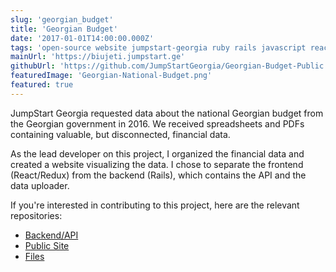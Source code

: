 ```yaml
---
slug: 'georgian_budget'
title: 'Georgian Budget'
date: '2017-01-01T14:00:00.000Z'
tags: 'open-source website jumpstart-georgia ruby rails javascript react'
mainUrl: 'https://biujeti.jumpstart.ge'
githubUrl: 'https://github.com/JumpStartGeorgia/Georgian-Budget-Public'
featuredImage: 'Georgian-National-Budget.png'
featured: true
---
```


JumpStart Georgia requested data about the national Georgian budget from the Georgian government in 2016. We received spreadsheets and PDFs containing valuable, but disconnected, financial data.

As the lead developer on this project, I organized the financial data and created a website visualizing the data. I chose to separate the frontend (React/Redux) from the backend (Rails), which contains the API and the data uploader.

If you're interested in contributing to this project, here are the relevant repositories:

* [Backend/API](https://github.com/JumpStartGeorgia/Georgian-Budget-API)
* [Public Site](https://github.com/JumpStartGeorgia/Georgian-Budget-Public)
* [Files](https://github.com/JumpStartGeorgia/Georgian-Budget-Files)
